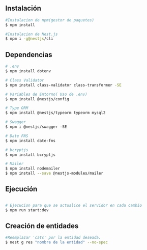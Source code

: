 ## Instalación

```bash
#Instalacion de npm(gestor de paquetes)
$ npm install
```
```bash
#Instalacion de Nest.js
$ npm i -g@nestjs/cli 
```
## Dependencias
```bash
# .env
$ npm install dotenv
```
```bash
# Class Validator
$ npm install class-validator class-transformer -SE
```
```bash
# Variables de Entorno( Uso de .env)
$ npm install @nestjs/config
```
```bash
# Type ORM
$ npm install @nestjs/typeorm typeorm mysql2
```
```bash
# Swagger
$ npm i @nestjs/swagger -SE
```
```bash
# Date FNS
$ npm install date-fns
```
```bash
# bcryptjs
$ npm install bcryptjs
```
```bash
# Mailer
$ npm install nodemailer
$ npm install --save @nestjs-modules/mailer
```
## Ejecución

```bash

# Ejecucion para que se actualice el servidor en cada cambio
$ npm run start:dev

```
## Creación de entidades
```bash
#Reemplazar 'cats' por la entidad deseada.
$ nest g res "nombre de la entidad" --no-spec

